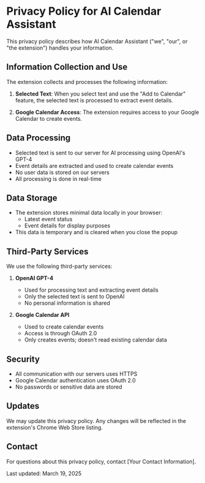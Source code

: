 # Privacy Policy for AI Calendar Assistant

This privacy policy describes how AI Calendar Assistant ("we", "our", or "the extension") handles your information.

## Information Collection and Use

The extension collects and processes the following information:

1. **Selected Text**: When you select text and use the "Add to Calendar" feature, the selected text is processed to extract event details.

2. **Google Calendar Access**: The extension requires access to your Google Calendar to create events.

## Data Processing

- Selected text is sent to our server for AI processing using OpenAI's GPT-4
- Event details are extracted and used to create calendar events
- No user data is stored on our servers
- All processing is done in real-time

## Data Storage

- The extension stores minimal data locally in your browser:
  - Latest event status
  - Event details for display purposes
- This data is temporary and is cleared when you close the popup

## Third-Party Services

We use the following third-party services:

1. **OpenAI GPT-4**
   - Used for processing text and extracting event details
   - Only the selected text is sent to OpenAI
   - No personal information is shared

2. **Google Calendar API**
   - Used to create calendar events
   - Access is through OAuth 2.0
   - Only creates events; doesn't read existing calendar data

## Security

- All communication with our servers uses HTTPS
- Google Calendar authentication uses OAuth 2.0
- No passwords or sensitive data are stored

## Updates

We may update this privacy policy. Any changes will be reflected in the extension's Chrome Web Store listing.

## Contact

For questions about this privacy policy, contact [Your Contact Information].

Last updated: March 19, 2025
